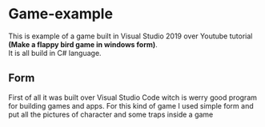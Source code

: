 # Game-example
This is example of a game built in Visual Studio 2019 over Youtube tutorial <b>(Make a flappy bird game in windows form)</b>.
<br>It is all build in C# language.
<h2> Form </h2>
<p>First of all it was built over Visual Studio Code witch is werry good program for building games and apps. For this kind of game I used simple form and put all the pictures of character and some traps inside a game </p>  
